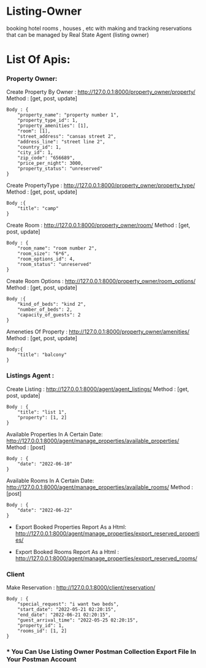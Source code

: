 # Listing-Owner
booking hotel rooms , houses , etc with making and tracking reservations that can be managed by Real State Agent (listing owner)  
# List Of Apis:
### Property Owner:
Create Property By Owner :
  http://127.0.0.1:8000/property_owner/property/
 Method : [get, post, update]
```
Body : {
    "property_name": "property number 1",
    "property_type_id": 1,
    "property_amenities": [1],
    "room": [1],
    "street_address": "cansas street 2",
    "address_line": "street line 2",
    "country_id": 1,
    "city_id": 1,
    "zip_code": "656689",
    "price_per_night": 3000,
    "property_status": "unreserved"
}
```

Create PropertyType : http://127.0.0.1:8000/property_owner/property_type/
Method : [get, post, update]
```
Body :{
    "title": "camp"
}
```

Create Room : http://127.0.0.1:8000/property_owner/room/
Method : [get, post, update]
```
Body : {
    "room_name": "room number 2",
    "room_size": "6*6",
    "room_options_id": 4,
    "room_status": "unreserved"
}
```
Create Room Options : http://127.0.0.1:8000/property_owner/room_options/
Method : [get, post, update]
```
Body :{
    "kind_of_beds": "kind 2",
    "number_of_beds": 2,
    "capacity_of_guests": 2
}
```
Ameneties Of Property : http://127.0.0.1:8000/property_owner/amenities/
Method : [get, post, update]
```
Body:{
    "title": "balcony"
}
```
### Listings Agent :
Create Listing : http://127.0.0.1:8000/agent/agent_listings/
Method : [get, post, update]
```
Body : {
    "title": "list 1",
    "property": [1, 2]
}
```
Available Properties In A Certain Date: http://127.0.0.1:8000/agent/manage_properties/available_properties/
Method : [post]
```
Body : {
    "date": "2022-06-10"
}
```
Available Rooms In A Certain Date: http://127.0.0.1:8000/agent/manage_properties/available_rooms/
Method : [post]
```
Body : {
    "date": "2022-06-22"
}
```
- Export Booked Properties Report As a Html: http://127.0.0.1:8000/agent/manage_properties/export_reserved_properties/
+ Export Booked Rooms Report As a Html : http://127.0.0.1:8000/agent/manage_properties/export_reserved_rooms/

### Client
Make Reservation : http://127.0.0.1:8000/client/reservation/
```
Body : {
    "special_request": "i want two beds",
    "start_date": "2022-05-21 02:20:15",
    "end_date": "2022-06-21 02:20:15",
    "guest_arrival_time": "2022-05-25 02:20:15",
    "property_id": 1,
    "rooms_id": [1, 2]
}
```
### * You Can Use Listing Owner Postman Collection Export File In Your Postman Account
